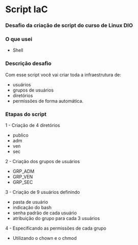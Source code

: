# Script IaC

### Desafio da criação de script do curso de Linux DIO

### O que usei 
- Shell


### Descrição desafio

Com esse script você vai criar toda a infraestrutura de:
- usuários
- grupos de usuários
- diretórios
- permissões de forma automática. 

### Etapas do script

1 - Criação de 4 diretórios 
- publico
- adm 
- ven
- sec

2 - Criação dos grupos de usuários 
- GRP_ADM
- GRP_VEN
- GRP_SEC

3 - Criação de 9 usuários definindo
- pasta de usuário
- indicação do bash
- senha padrão de cada usuário 
- atribuição do grupo para cada 3 usuários 

4 - Especificando as permissões de cada grupo 
- Utilizando o chown e o chmod


